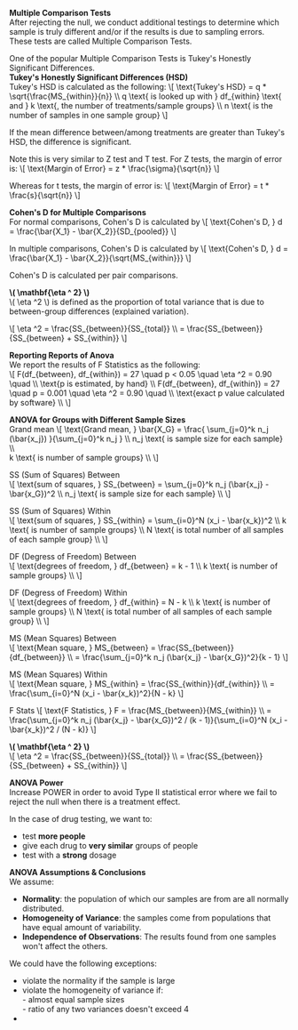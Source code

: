 <!--
.. title: Inferential Statistics - ANOVA Continued.
.. slug: lesson-13
.. date: 2016-11-03 21:55:35 UTC+08:00
.. tags: inferential-statistics, one-way ANOVA, ANOVA, Tukey HSD, Cohen's D, 
.. category:
.. link:
.. description:
.. type: text
-->
**Multiple Comparison Tests**     
After rejecting the null, we conduct additional testings to determine which sample is truly different and/or if the results is due to sampling errors.  These tests are called Multiple Comparison Tests.      

One of the popular Multiple Comparison Tests is Tukey's Honestly Significant Differences.      
**Tukey's Honestly Significant Differences (HSD)**    
Tukey's HSD is calculated as the following:
\\[
\text{Tukey's HSD} = q * \sqrt{\frac{MS_{within}}{n}} \\\\
q \text{ is looked up with } df_{within} \text{ and } k \text{, the number of treatments/sample groups}   \\\\
n \text{ is the number of samples in one sample group}
\\]   

If the mean difference between/among treatments are greater than Tukey's HSD, the difference is significant.    

Note this is very similar to Z test and T test. For Z tests, the margin of error is:
\\[
\text{Margin of Error} = z * \frac{\sigma}{\sqrt{n}}
\\]

Whereas for t tests, the margin of error is:
\\[
\text{Margin of Error} = t * \frac{s}{\sqrt{n}}
\\]

**Cohen's D for Multiple Comparisons**    
For normal comparisons, Cohen's D is calculated by
\\[
\text{Cohen's D, } d = \frac{\bar{X_1} - \bar{X_2}}{SD_{pooled}}
\\]   

In multiple comparisons, Cohen's D is calculated by
\\[
\text{Cohen's D, } d = \frac{\bar{X_1} - \bar{X_2}}{\sqrt{MS_{within}}}
\\]

Cohen's D is calculated per pair comparisons.  

**\\( \mathbf{\eta ^ 2} \\)**    
\\( \eta ^2 \\) is defined as the proportion of total variance that is due to between-group differences (explained variation).  

\\[
\eta ^2 = \frac{SS_{between}}{SS_{total}} \\\\
      = \frac{SS_{between}}{SS_{between} + SS_{within}}
\\]    

**Reporting Reports of Anova**    
We report the results of F Statistics as the following:     
\\[
   F(df_{between}, df_{within}) = 27 \quad p < 0.05 \quad \eta ^2 = 0.90 \quad \\\\
   \text{p is estimated, by hand} \\\\
   F(df_{between}, df_{within}) = 27 \quad p = 0.001 \quad \eta ^2 = 0.90 \quad \\\\
   \text{exact p value calculated by software} \\\\
\\]


**ANOVA for Groups with Different Sample Sizes**    
Grand mean
\\[
  \text{Grand mean, } \bar{X_G} = \frac{ \sum_{j=0}^k n_j (\bar{x_j}) }{\sum_{j=0}^k n_j } \\\\
  n_j \text{ is sample size for each sample} \\\\  
  k \text{ is number of sample groups}      \\\\
\\]    

SS (Sum of Squares) Between     
\\[
  \text{sum of squares, } SS_{between} = \sum_{j=0}^k n_j (\bar{x_j} - \bar{x_G})^2 \\\\
  n_j \text{ is sample size for each sample}   \\\\
\\]    

SS (Sum of Squares) Within     
\\[
  \text{sum of squares, } SS_{within} = \sum_{i=0}^N (x_i - \bar{x_k})^2 \\\\
  k \text{ is number of sample groups}      \\\\
  N \text{ is total number of all samples of each sample group}     \\\\
\\]    

DF (Degress of Freedom) Between     
\\[
  \text{degrees of freedom, } df_{between} = k - 1 \\\\
  k \text{ is number of sample groups}    \\\\
\\]    

DF (Degress of Freedom) Within     
\\[
  \text{degrees of freedom, } df_{within} = N - k \\\\
  k \text{ is number of sample groups}      \\\\
  N \text{ is total number of all samples of each sample group}     \\\\
\\]    

MS (Mean Squares) Between     
\\[
  \text{Mean square, } MS_{between} = \frac{SS_{between}}{df_{between}}  \\\\
  = \frac{\sum_{j=0}^k n_j (\bar{x_j} - \bar{x_G})^2}{k - 1}
\\]    

MS (Mean Squares) Within     
\\[
\text{Mean square, } MS_{within} = \frac{SS_{within}}{df_{within}}  \\\\
= \frac{\sum_{i=0}^N (x_i - \bar{x_k})^2}{N - k}
\\]    

F Stats
\\[
\text{F Statistics, } F = \frac{MS_{between}}{MS_{within}}  \\\\
= \frac{\sum_{j=0}^k n_j (\bar{x_j} - \bar{x_G})^2 / (k - 1)}{\sum_{i=0}^N (x_i - \bar{x_k})^2 / (N - k)}
\\]   

**\\( \mathbf{\eta ^ 2} \\)**  
\\[
\eta ^2 = \frac{SS_{between}}{SS_{total}} \\\\
      = \frac{SS_{between}}{SS_{between} + SS_{within}}
\\]  


**ANOVA Power**    
Increase POWER in order to avoid Type II statistical error where we fail to reject the null when there is a treatment effect.   

In the case of drug testing, we want to:    
- test **more people**    
- give each drug to **very similar** groups of people    
- test with a **strong** dosage    

**ANOVA Assumptions & Conclusions**     
We assume:    
- **Normality**: the population of which our samples are from are all normally distributed.    
- **Homogeneity of Variance**: the samples come from populations that have equal amount of variability.     
- **Independence of Observations**: The results found from one samples won't affect the others.   

We could have the following exceptions:    
- violate the normality if the sample is large    
- violate the homogeneity of variance if:    
        - almost equal sample sizes    
        - ratio of any two variances doesn't exceed 4       
-
